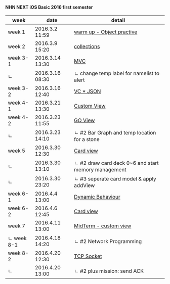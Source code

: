 #### NHN NEXT iOS Basic 2016 first semester

| week | date | detail | 
|-------------| ------------------- | ------------------ |
| week 1 | 2016.3.2 11:59 | [warm up - Object practive](https://github.com/luvgaram/iOS_basic/tree/master/w1_warm_up) |
| week 2 | 2016.3.9 15:20 | [collections](https://github.com/luvgaram/iOS_basic/tree/master/w2_Collections) |
| week 3-1 | 2016.3.14 13:30 | [MVC](https://github.com/luvgaram/iOS_basic/tree/master/w3_MVC) |
| ㄴ | 2016.3.16 08:30 | ㄴ change temp label for namelist to alert  |
| week 3-2 | 2016.3.16 12:40 | [VC * JSON](https://github.com/luvgaram/iOS_basic/tree/master/w3_VC_JSON) |
| week 4-1 | 2016.3.21 13:30 | [Custom View](https://github.com/luvgaram/iOS_basic/tree/master/w4_view) |
| week 4-2 | 2016.3.23 11:55 | [GO View](https://github.com/luvgaram/iOS_basic/tree/master/w4_go_view) |
| ㄴ | 2016.3.23 14:10 | ㄴ #2 Bar Graph and temp location for a stone |
| week 5 | 2016.3.30 12:30 | [Card view](https://github.com/luvgaram/iOS_basic/tree/master/w5_card) |
| ㄴ | 2016.3.30 13:10 | ㄴ #2 draw card deck 0~6 and start memory management |
| ㄴ | 2016.3.30 23:20 | ㄴ #3 seperate card model & apply addView |
| week 6-1 | 2016.4.4 13:00 | [Dynamic Behaviour](https://github.com/luvgaram/iOS_basic/tree/master/w6_dynamic_behaviour) |
| week 6-2 | 2016.4.6 12:45 | [Card view](https://github.com/luvgaram/iOS_basic/tree/master/w5_card)  |
| week 7 | 2016.4.11 13:00 | [MidTerm - custom view](https://github.com/luvgaram/iOS_basic/tree/master/midterm_CustomTableView) |
| ㄴ week 8-1 | 2016.4.18 14:20 | ㄴ #2 Network Programming |
| week 8-2 | 2016.4.20 12:30 | [TCP Socket](https://github.com/luvgaram/iOS_basic/tree/master/w8_CFStreamSocket) |
| ㄴ | 2016.4.20 13:00 | ㄴ #2 plus mission: send ACK |